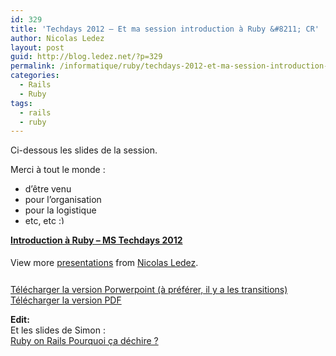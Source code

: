 ```yaml
---
id: 329
title: 'Techdays 2012 – Et ma session introduction à Ruby &#8211; CR'
author: Nicolas Ledez
layout: post
guid: http://blog.ledez.net/?p=329
permalink: /informatique/ruby/techdays-2012-et-ma-session-introduction-a-ruby-cr/
categories:
  - Rails
  - Ruby
tags:
  - rails
  - ruby
---
```

Ci-dessous les slides de la session.

Merci à tout le monde :

  * d&rsquo;être venu
  * pour l&rsquo;organisation
  * pour la logistique
  * etc, etc <img src="https://blog.ledez.net/wp-includes/images/smilies/simple-smile.png" alt=":)" class="wp-smiley" style="height: 1em; max-height: 1em;" />

<!--more-->

<div id="__ss_11478113" style="width: 425px;">
  <strong style="display: block; margin: 12px 0 4px;"><a title="Introduction à Ruby - MS Techdays 2012" href="http://www.slideshare.net/nledez/introduction-ruby-ms-techdays-2012">Introduction à Ruby &#8211; MS Techdays 2012</a></strong></p> 
  
  <div style="padding: 5px 0 12px;">
    View more <a href="http://www.slideshare.net/">presentations</a> from <a href="http://www.slideshare.net/nledez">Nicolas Ledez</a>.
  </div>
</div>

[Télécharger la version Porwerpoint (à préférer, il y a les transitions)][1]  
[Télécharger la version PDF][2] 

**Edit:**  
Et les slides de Simon :  
[Ruby on Rails Pourquoi ça déchire ?][3]

 [1]: http://publicshare.ledez.net/keynotes/INT102%20-%20Intro%20Ruby.pptx
 [2]: http://publicshare.ledez.net/keynotes/INT102%20-%20Intro%20Ruby.pdf
 [3]: http://www.slideshare.net/happynoff/pourquoi-ruby-on-rails-a-dchire "Ruby on Rails Pourquoi ça déchire ?"